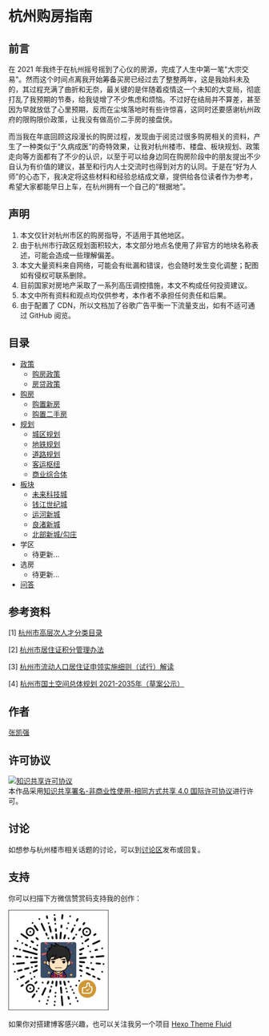 # 杭州购房指南

## 前言

在 2021 年我终于在杭州摇号摇到了心仪的房源，完成了人生中第一笔"大宗交易"。然而这个时间点离我开始筹备买房已经过去了整整两年，这是我始料未及的，其过程充满了曲折和无奈，最关键的是伴随着疫情这一个未知的大变局，彻底打乱了我预期的节奏，给我徒增了不少焦虑和烦恼。不过好在结局并不算差，甚至因为早就放低了心里预期，反而在尘埃落地时有些许惊喜，这同时还要感谢杭州政府的限购限价政策，让我没有做高价二手房的接盘侠。

而当我在年底回顾这段漫长的购房过程，发现由于阅览过很多购房相关的资料，产生了一种类似于“久病成医”的奇特效果，让我对杭州楼市、楼盘、板块规划、政策走向等方面都有了不少的认识，以至于可以给身边同在购房阶段中的朋友提出不少自认为有价值的建议，甚至和行内人士交流时也得到对方的认同。于是在“好为人师”的心态下，我决定将这些材料和经验总结成文章，提供给各位读者作为参考，希望大家都能早日上车，在杭州拥有一个自己的“根据地”。

## 声明

1. 本文仅针对杭州市区的购房指导，不适用于其他地区。
2. 由于杭州市行政区规划面积较大，本文部分地点名使用了非官方的地块名称表述，可能会造成一些理解偏差。
3. 本文大量资料来自网络，可能会有纰漏和错误，也会随时发生变化调整；配图如有侵权可联系删除。
4. 目前国家对房地产采取了一系列高压调控措施，本文不构成任何投资建议。
5. 本文中所有资料和观点均仅供参考，本作者不承担任何责任和后果。
6. 由于配置了 CDN，所以文档加了谷歌广告平衡一下流量支出，如有不适可通过 GitHub 阅览。

## 目录

- [政策](https://hzhouse.zkqiang.cn/policy/)
  - [购房政策](https://hzhouse.zkqiang.cn/policy/#购房政策) 
  - [房贷政策](https://hzhouse.zkqiang.cn/policy/#房贷政策)
- [购房](https://hzhouse.zkqiang.cn/purchase/)
  - [购置新房](https://hzhouse.zkqiang.cn/purchase/#购置新房)
  - [购置二手房](https://hzhouse.zkqiang.cn/purchase/#购置二手房)
- [规划](https://hzhouse.zkqiang.cn/plan/)
  - [城区规划](https://hzhouse.zkqiang.cn/plan/#城区规划)
  - [地铁规划](https://hzhouse.zkqiang.cn/plan/#地铁规划)
  - [道路规划](https://hzhouse.zkqiang.cn/plan/#道路规划)
  - [客运枢纽](https://hzhouse.zkqiang.cn/plan/#客运枢纽)
  - [商业综合体](https://hzhouse.zkqiang.cn/plan/#商业综合体)
- [板块](https://hzhouse.zkqiang.cn/area/)
  - [未来科技城](https://hzhouse.zkqiang.cn/area/#未来科技城)
  - [钱江世纪城](https://hzhouse.zkqiang.cn/area/#钱江世纪城)
  - [运河新城](https://hzhouse.zkqiang.cn/area/#运河新城)
  - [良渚新城](https://hzhouse.zkqiang.cn/area/#良渚新城)
  - [北部新城/勾庄](https://hzhouse.zkqiang.cn/area/#北部新城-勾庄)
- 学区
    - 待更新...
- 选房
    - 待更新...
- [问答](https://hzhouse.zkqiang.cn/faq/)

## 参考资料

[1] [杭州市高层次人才分类目录](https://rc.hzrs.hangzhou.gov.cn/articles/detail/6679.html)

[2] [杭州市居住证积分管理办法](http://www.hangzhou.gov.cn/art/2021/1/13/art_1229063382_1717066.html)

[3] [杭州市流动人口居住证申领实施细则（试行）解读](http://www.hangzhou.gov.cn/art/2019/5/23/art_1643250_4602.html)

[4] [杭州市国土空间总体规划 2021-2035年（草案公示）](http://ghzy.hangzhou.gov.cn/module/download/downfile.jsp?classid=0&filename=e71740054ae74b1eaa09e786da82becb.pdf)

## 作者

[张凯强](https://github.com/zkqiang)

## 许可协议

<p>
  <a rel="license" href="https://creativecommons.org/licenses/by-nc-sa/4.0/deed.zh">
    <img alt="知识共享许可协议" style="border-width:0" src="https://i.creativecommons.org/l/by-nc-sa/4.0/88x31.png" />
  </a>
  <br />
  本作品采用<a rel="license" href="https://creativecommons.org/licenses/by-nc-sa/4.0/deed.zh">知识共享署名-非商业性使用-相同方式共享 4.0 国际许可协议</a>进行许可。
</p>

## 讨论

如想参与杭州楼市相关话题的讨论，可以到[讨论区](https://github.com/zkqiang/hangzhou-house-guide/discussions)发布或回复。

## 支持

你可以扫描下方微信赞赏码支持我的创作：

<img src="https://github.com/fluid-dev/static/blob/master/hexo-theme-fluid/sponsor.png?raw=true" width="200" alt="微信赞赏码">

如果你对搭建博客感兴趣，也可以关注我另一个项目 [Hexo Theme Fluid](https://github.com/fluid-dev/hexo-theme-fluid)

